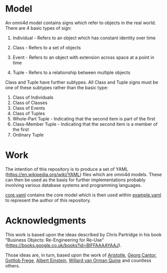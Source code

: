 # Model
An omni4d model contains signs which refer to objects in the real world. There are 4 basic types of sign:

1. Individual - Refers to an object which has constant identity over time

1. Class - Refers to a set of objects

1. Event - Refers to an object with extension across space at a point in time

1. Tuple - Refers to a relationship between multiple objects

Class and Tuple have further subtypes. All Class and Tuple signs must be one of these subtypes rather than the basic type:

1. Class of Individuals
2. Class of Classes
2. Class of Events
3. Class of Tuples
4. Whole-Part Tuple - Indicating that the second item is part of the first
5. Class-Member Tuple - Indicating that the second item is a member of the first
6. Ordinary Tuple

# Work
The intention of this repository is to produce a set of YAML (https://en.wikipedia.org/wiki/YAML) files which are omni4d models. These can then be used as the basis for further implementations probably involving various database systems and programming languages.

[core.yaml](https://github.com/omni4d/model/blob/master/core.yaml) contains the core model which is then used within [example.yaml](https://github.com/omni4d/model/blob/master/example.yaml) to represent the author of this repository.

# Acknowledgments
This work is based upon the ideas described by Chris Partridge in his book "Business Objects: Re-Engineering for Re-Use" (https://books.google.co.uk/books?id=BIFFAAAAYAAJ).

Those ideas are, in turn, based upon the work of [Aristotle](https://en.wikipedia.org/wiki/Aristotle), [Georg Cantor](https://en.wikipedia.org/wiki/Georg_Cantor), [Gottlob Frege](https://en.wikipedia.org/wiki/Gottlob_Frege), [Albert Einstein](https://en.wikipedia.org/wiki/Albert_Einstein), [Willard van Orman Quine](https://en.wikipedia.org/wiki/Willard_Van_Orman_Quine) and countless others.
